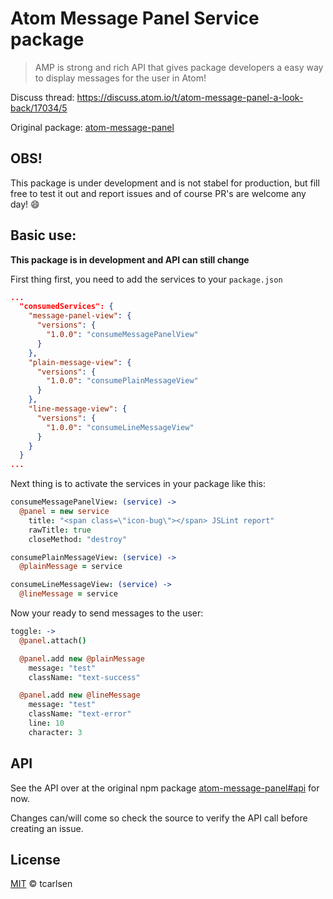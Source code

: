 # Atom Message Panel Service package

> AMP is strong and rich API that gives package developers a easy way to display messages for the user in Atom!

Discuss thread: https://discuss.atom.io/t/atom-message-panel-a-look-back/17034/5

Original package: [atom-message-panel](https://github.com/tcarlsen/atom-message-panel)

## OBS!

This package is under development and is not stabel for production, but fill free to test it out and report issues and of course PR's are welcome any day! :smile:

## Basic use:
**This package is in  development and API can still change**

First thing first, you need to add the services to your `package.json`

```json
...
  "consumedServices": {
    "message-panel-view": {
      "versions": {
        "1.0.0": "consumeMessagePanelView"
      }
    },
    "plain-message-view": {
      "versions": {
        "1.0.0": "consumePlainMessageView"
      }
    },
    "line-message-view": {
      "versions": {
        "1.0.0": "consumeLineMessageView"
      }
    }
  }
...
```

Next thing is to activate the services in your package like this:

```coffeescript
consumeMessagePanelView: (service) ->
  @panel = new service
    title: "<span class=\"icon-bug\"></span> JSLint report"
    rawTitle: true
    closeMethod: "destroy"

consumePlainMessageView: (service) ->
  @plainMessage = service

consumeLineMessageView: (service) ->
  @lineMessage = service
```

Now your ready to send messages to the user:

```coffeescript
toggle: ->
  @panel.attach()

  @panel.add new @plainMessage
    message: "test"
    className: "text-success"

  @panel.add new @lineMessage
    message: "test"
    className: "text-error"
    line: 10
    character: 3
```

## API

See the API over at the original npm package [atom-message-panel#api](https://github.com/tcarlsen/atom-message-panel#api) for now.

Changes can/will come so check the source to verify the API call before creating an issue.

## License

[MIT](LICENSE.md) © tcarlsen
